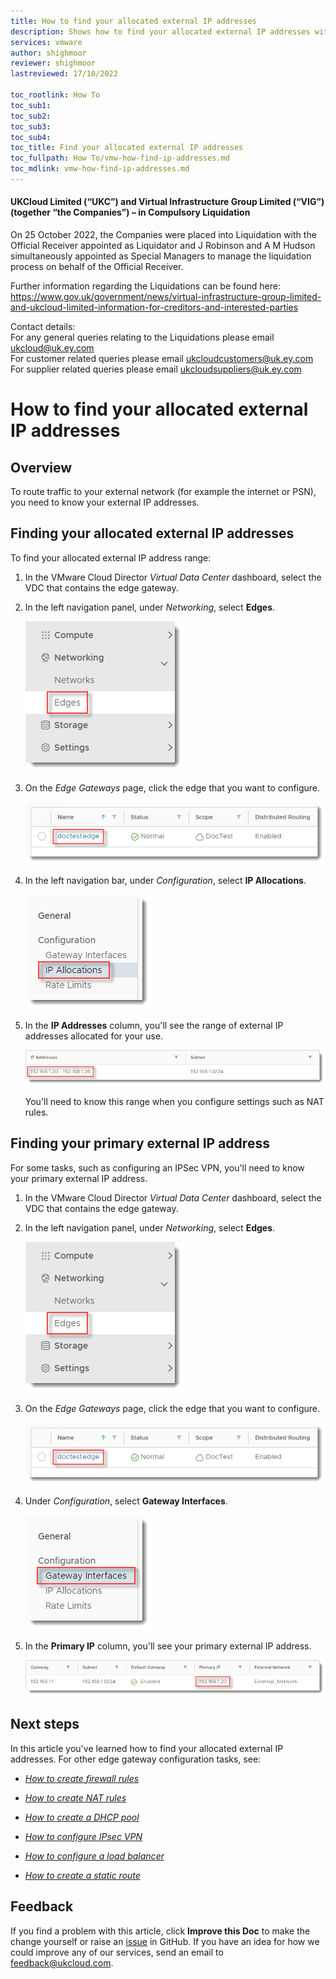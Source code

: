 ```yaml
---
title: How to find your allocated external IP addresses
description: Shows how to find your allocated external IP addresses within the VMware Cloud Director tenant portal
services: vmware
author: shighmoor
reviewer: shighmoor
lastreviewed: 17/10/2022

toc_rootlink: How To
toc_sub1:
toc_sub2:
toc_sub3:
toc_sub4:
toc_title: Find your allocated external IP addresses
toc_fullpath: How To/vmw-how-find-ip-addresses.md
toc_mdlink: vmw-how-find-ip-addresses.md
---
```


#### UKCloud Limited (“UKC”) and Virtual Infrastructure Group Limited (“VIG”) (together “the Companies”) – in Compulsory Liquidation

On 25 October 2022, the Companies were placed into Liquidation with the Official Receiver appointed as Liquidator and J Robinson and A M Hudson simultaneously appointed as Special Managers to manage the liquidation process on behalf of the Official Receiver.

Further information regarding the Liquidations can be found here: <https://www.gov.uk/government/news/virtual-infrastructure-group-limited-and-ukcloud-limited-information-for-creditors-and-interested-parties>

Contact details:<br>
For any general queries relating to the Liquidations please email <ukcloud@uk.ey.com><br>
For customer related queries please email <ukcloudcustomers@uk.ey.com><br>
For supplier related queries please email <ukcloudsuppliers@uk.ey.com>

# How to find your allocated external IP addresses

## Overview

To route traffic to your external network (for example the internet or PSN), you need to know your  external IP addresses.

## Finding your allocated external IP addresses

To find your allocated external IP address range:

1. In the VMware Cloud Director *Virtual Data Center* dashboard, select the VDC that contains the edge gateway.

2. In the left navigation panel, under *Networking*, select **Edges**.

    ![Edges menu option in VMware Cloud Director](images/vmw-mnu-edges-vcd10.3.png)

3. On the *Edge Gateways* page, click the edge that you want to configure.

   ![Select edge gateway](images/vmw-edge-select.png)

4. In the left navigation bar, under *Configuration*, select **IP Allocations**.

    ![IP Allocations menu option](images/vmw-vcd10.1-mnu-edge-ips.png)

5. In the **IP Addresses** column, you'll see the range of external IP addresses allocated for your use.

    ![Allocated IP addresses](images/vmw-vcd10.1-allocated-ips.png)

    You'll need to know this range when you configure settings such as NAT rules.

## Finding your primary external IP address

For some tasks, such as configuring an IPSec VPN, you'll need to know your primary external IP address.

1. In the VMware Cloud Director *Virtual Data Center* dashboard, select the VDC that contains the edge gateway.

2. In the left navigation panel, under *Networking*, select **Edges**.

    ![Edges menu option in VMware Cloud Director](images/vmw-mnu-edges-vcd10.3.png)

3. On the *Edge Gateways* page, click the edge that you want to configure.

   ![Select edge gateway](images/vmw-edge-select.png)

4. Under *Configuration*, select **Gateway Interfaces**.

    ![IP Allocations menu option](images/vmw-vcd10.1-mnu-edge-gateway.png)

5. In the **Primary IP** column, you'll see your primary external IP address.

    ![Primary external IP address](images/vmw-vcd10.1-primary-ip.png)

## Next steps

In this article you've learned how to find your allocated external IP addresses. For other edge gateway configuration tasks, see:

- [*How to create firewall rules*](vmw-how-create-firewall-rules.md)

- [*How to create NAT rules*](vmw-how-create-nat-rules.md)

- [*How to create a DHCP pool*](vmw-how-create-dhcp-pool.md)

- [*How to configure IPsec VPN*](vmw-how-configure-ipsec-vpn.md)

- [*How to configure a load balancer*](vmw-how-configure-load-balancer.md)

- [*How to create a static route*](vmw-how-create-static-route.md)

## Feedback

If you find a problem with this article, click **Improve this Doc** to make the change yourself or raise an [issue](https://github.com/UKCloud/documentation/issues) in GitHub. If you have an idea for how we could improve any of our services, send an email to <feedback@ukcloud.com>.
